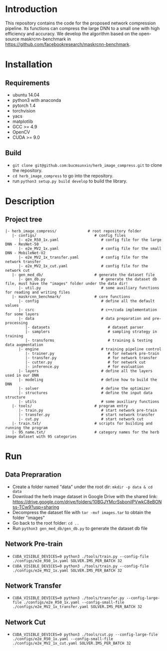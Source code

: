 # Introduction
This repository contains the code for the proposed network compression pipeline.
Its functions can compress the large DNN to a small one with high efficiency and accuracy.
We develop the algorithm based on the open-source maskrcnn-benchmark in https://github.com/facebookresearch/maskrcnn-benchmark.

# Installation
## Requirements
- ubuntu 14.04
- python3 with anaconda
- pytorch 1.4
- torchvision
- yacs
- matplotlib
- GCC >= 4.9
- OpenCV
- CUDA >= 9.0

## Build
- `git clone git@github.com:bucmsunxin/herb_image_compress.git` to clone the repository.
- `cd herb_image_compress` to go into the repository.
- run `python3 setup.py build develop` to build the library.

# Description
## Project tree
```{}
|- herb_image_compress/              # root repository folder
   |- configs/                          # config files
      |- e2e_R50_1x.yaml                   # config file for the large DNN - ResNet-50
      |- e2e_MV2_1x.yaml                   # config file for the small DNN - MobileNet-V2
      |- e2e_MV2_1x_transfer.yaml          # config file for the network transfer
      |- e2e_MV2_1x_cut.yaml               # config file for the network cut
   |- gen_med_db/                       # generate the dataset file
      |- gen_db.py                         # generate the dataset db file, must have the "images" folder under the data dir!
      |- util.py                           # some auxiliary functions for reading and writing files
   |- maskrcnn_benchmark/               # core functions
      |- config                            # define all the default values
      |- csrc                              # c++/cuda implementation for some layers
      |- data                              # data preparation and pre-processing
         |- datasets                          # dataset parser
         |- samplers                          # sampling strategy in training
         |- transforms                        # training & testing data augmentation
      |- engine                            # training pipeline control
         |- trainer.py                        # for network pre-train
         |- transfer.py                       # for network transfer
         |- cutter.py                         # for network cut
         |- inference.py                      # for evaluation
      |- layers                            # define all the layers used in our DNN
      |- modeling                          # define how to build the DNN
      |- solver                            # define the optimizer
      |- structures                        # define the input data structure
      |- utils                             # some auxiliary functions
   |- tools/                            # program entry
      |- train.py                          # start network pre-train
      |- transfer.py                       # start network transfer
      |- cut.py                            # start network cut
   |- train.txt/                        # scripts for building and running the program
   |- 95_name.txt/                      # category names for the herb image dataset with 95 categories
```

# Run
## Data Prepraration
- Create a folder named "data" under the root dir: `mkdir -p data & cd data`
- Download the herb image dataset in Google Drive with the shared link: https://drive.google.com/drive/folders/10BGJYMcrSsbonilPVwkC8eBONss-TCw9?usp=sharing
- Decompress the dataset file with `tar -mxf images.tar` to obtain the folder "images"
- Go back to the root folder: `cd ..`
- Run `python3 gen_med_db/gen_db.py` to generate the dataset db file
## Network Pre-train
- `CUDA_VISIBLE_DEVICES=0 python3 ./tools/train.py --config-file ./configs/e2e_R50_1x.yaml SOLVER.IMS_PER_BATCH 32`
- `CUDA_VISIBLE_DEVICES=0 python3 ./tools/train.py --config-file ./configs/e2e_MV2_1x.yaml SOLVER.IMS_PER_BATCH 32`
## Network Transfer
- `CUDA_VISIBLE_DEVICES=0 python3 ./tools/transfer.py --config-large-file ./configs/e2e_R50_1x.yaml --config-small-file ./configs/e2e_MV2_1x_transfer.yaml SOLVER.IMS_PER_BATCH 32`
## Network Cut
- `CUDA_VISIBLE_DEVICES=0 python3 ./tools/cut.py --config-large-file ./configs/e2e_R50_1x.yaml --config-small-file ./configs/e2e_MV2_1x_cut.yaml SOLVER.IMS_PER_BATCH 32`

